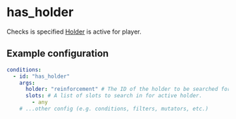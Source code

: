 # has_holder

Checks is specified [Holder](Configuring-A-Holder-IE.md) is active for player.

## Example configuration

```yaml
conditions:
  - id: "has_holder"
    args:
      holder: "reinforcement" # The ID of the holder to be searched for.
      slots: # A list of slots to search in for active holder.
        - any
    # ...other config (e.g. conditions, filters, mutators, etc.)
```